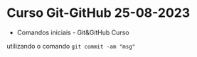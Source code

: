 # Curso Git-GitHub 25-08-2023
* Comandos iniciais - Git&GitHub Curso

utilizando o comando `git commit -am "msg"`